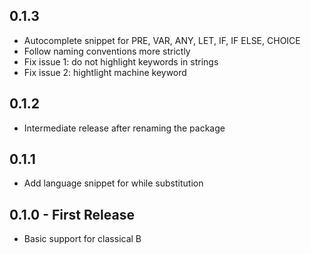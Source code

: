 ## 0.1.3
* Autocomplete snippet for PRE, VAR, ANY, LET, IF, IF ELSE, CHOICE
* Follow naming conventions more strictly
* Fix issue 1: do not highlight keywords in strings
* Fix issue 2: hightlight machine keyword

## 0.1.2
* Intermediate release after renaming the package

## 0.1.1
* Add language snippet for while substitution

## 0.1.0 - First Release
* Basic support for classical B
